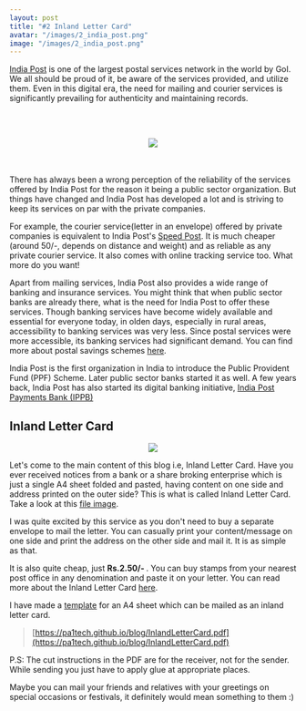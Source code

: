 ```yaml
---
layout: post
title: "#2 Inland Letter Card"
avatar: "/images/2_india_post.png"
image: "/images/2_india_post.png"
---
```

[India Post](https://www.indiapost.gov.in) is one of the largest postal services network in the world by GoI. We all should be proud of it, be aware of the services provided, and utilize them. Even in this digital era, the need for mailing and courier services is significantly prevailing for authenticity and maintaining records. 

<br/><br/>
<div style="text-align:center"><img src="{{ site.baseurl }}/images/2_india_post.png" /></div>
<br/><br/>

There has always been a wrong perception of the reliability of the services offered by India Post for the reason it being a public sector organization. But things have changed and India Post has developed a lot and is striving to keep its services on par with the private companies. 

For example, the courier service(letter in an envelope) offered by private companies is equivalent to India Post's [Speed Post](https://www.indiapost.gov.in/MBE/Pages/Content/Speed-Post.aspx). It is much cheaper (around 50/-, depends on distance and weight) and as reliable as any private courier service. It also comes with online tracking service too. What more do you want!

Apart from mailing services, India Post also provides a wide range of banking and insurance services. You might think that when public sector banks are already there, what is the need for India Post to offer these services. Though banking services have become widely available and essential for everyone today, in olden days, especially in rural areas, accessibility to banking services was very less. Since postal services were more accessible, its banking services had significant demand. You can find more about postal savings schemes [here](https://www.indiapost.gov.in/Financial/Pages/Content/Post-Office-Saving-Schemes.aspx).

India Post is the first organization in India to introduce the Public Provident Fund (PPF) Scheme. Later public sector banks started it as well.
A few years back, India Post has also started its digital banking initiative, [India Post Payments Bank (IPPB)](https://www.ippbonline.com)


## Inland Letter Card
<div style="text-align:center"><img src="{{ site.baseurl }}/images/2_inland.png" /></div>

Let's come to the main content of this blog i.e, Inland Letter Card. Have you ever received notices from a bank or a share broking enterprise which is just a single A4 sheet folded and pasted, having content on one side and address printed on the outer side? This is what is called Inland Letter Card. Take a look at this [file image](https://cdn.shopify.com/s/files/1/0111/6667/9098/products/10923_800x.jpg).

I was quite excited by this service as you don't need to buy a separate envelope to mail the letter. You can casually print your content/message on one side and print the address on the other side and mail it. It is as simple as that. 

It is also quite cheap, just <b>Rs.2.50/- </b>. You can buy stamps from your nearest post office in any denomination and paste it on your letter. You can read more about the Inland Letter Card [here](https://www.indiapost.gov.in/MBE/Pages/Content/Inland-Letter-Card.aspx).

I have made a [template](https://pa1tech.github.io/blog/InlandLetterCard.pdf) for an A4 sheet which can be mailed as an inland letter card. 

> [https://pa1tech.github.io/blog/InlandLetterCard.pdf](https://pa1tech.github.io/blog/InlandLetterCard.pdf)

P.S: The cut instructions in the PDF are for the receiver, not for the sender. While sending you just have to apply glue at appropriate places.

Maybe you can mail your friends and relatives with your greetings on special occasions or festivals, it definitely would mean something to them :)